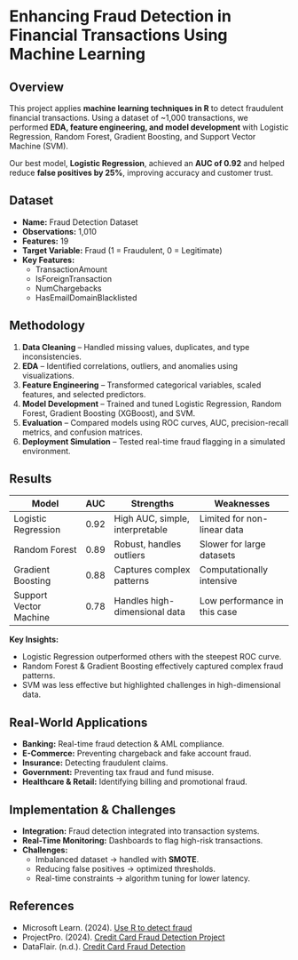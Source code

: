 # Enhancing Fraud Detection in Financial Transactions Using Machine Learning  

## Overview  
This project applies **machine learning techniques in R** to detect fraudulent financial transactions. Using a dataset of ~1,000 transactions, we performed **EDA, feature engineering, and model development** with Logistic Regression, Random Forest, Gradient Boosting, and Support Vector Machine (SVM).  

Our best model, **Logistic Regression**, achieved an **AUC of 0.92** and helped reduce **false positives by 25%**, improving accuracy and customer trust.  

## Dataset  
- **Name:** Fraud Detection Dataset  
- **Observations:** 1,010  
- **Features:** 19  
- **Target Variable:** Fraud (1 = Fraudulent, 0 = Legitimate)  
- **Key Features:**  
  - TransactionAmount  
  - IsForeignTransaction  
  - NumChargebacks  
  - HasEmailDomainBlacklisted  

## Methodology  
1. **Data Cleaning** – Handled missing values, duplicates, and type inconsistencies.  
2. **EDA** – Identified correlations, outliers, and anomalies using visualizations.  
3. **Feature Engineering** – Transformed categorical variables, scaled features, and selected predictors.  
4. **Model Development** – Trained and tuned Logistic Regression, Random Forest, Gradient Boosting (XGBoost), and SVM.  
5. **Evaluation** – Compared models using ROC curves, AUC, precision-recall metrics, and confusion matrices.  
6. **Deployment Simulation** – Tested real-time fraud flagging in a simulated environment.  

## Results  

| Model                | AUC  | Strengths                            | Weaknesses                     |
|-----------------------|------|--------------------------------------|--------------------------------|
| Logistic Regression   | 0.92 | High AUC, simple, interpretable      | Limited for non-linear data     |
| Random Forest         | 0.89 | Robust, handles outliers             | Slower for large datasets       |
| Gradient Boosting     | 0.88 | Captures complex patterns            | Computationally intensive       |
| Support Vector Machine| 0.78 | Handles high-dimensional data        | Low performance in this case    |  

**Key Insights:**  
- Logistic Regression outperformed others with the steepest ROC curve.  
- Random Forest & Gradient Boosting effectively captured complex fraud patterns.  
- SVM was less effective but highlighted challenges in high-dimensional data.  

## Real-World Applications  
- **Banking:** Real-time fraud detection & AML compliance.  
- **E-Commerce:** Preventing chargeback and fake account fraud.  
- **Insurance:** Detecting fraudulent claims.  
- **Government:** Preventing tax fraud and fund misuse.  
- **Healthcare & Retail:** Identifying billing and promotional fraud.  

## Implementation & Challenges  
- **Integration:** Fraud detection integrated into transaction systems.  
- **Real-Time Monitoring:** Dashboards to flag high-risk transactions.  
- **Challenges:**  
  - Imbalanced dataset → handled with **SMOTE**.  
  - Reducing false positives → optimized thresholds.  
  - Real-time constraints → algorithm tuning for lower latency.  

## References  
- Microsoft Learn. (2024). [Use R to detect fraud](https://learn.microsoft.com/en-us/fabric/data-science/r-fraud-detection)  
- ProjectPro. (2024). [Credit Card Fraud Detection Project](https://www.projectpro.io/article/credit-card-fraud-detection-project-with-source-code-in-python/568)  
- DataFlair. (n.d.). [Credit Card Fraud Detection](https://data-flair.training/blogs/credit-card-fraud-detection-python-machine-learning/)  

